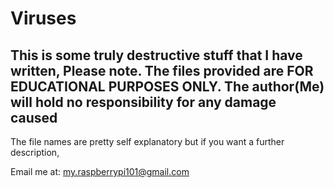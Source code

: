# Viruses
This is some truly destructive stuff that I have written, Please note. The files provided are FOR EDUCATIONAL PURPOSES ONLY. The author(Me) will hold no responsibility for any damage caused
-------------------

The file names are pretty self explanatory but if you want a further description,

Email me at:
  my.raspberrypi101@gmail.com
